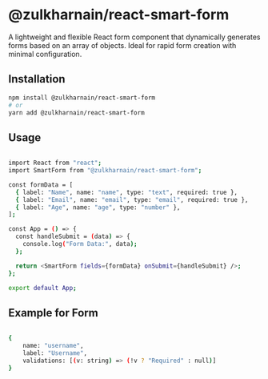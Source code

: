 # @zulkharnain/react-smart-form

A lightweight and flexible React form component that dynamically generates forms based on an array of objects. Ideal for rapid form creation with minimal configuration.


## Installation
```sh
npm install @zulkharnain/react-smart-form
# or
yarn add @zulkharnain/react-smart-form

```

## Usage

```sh

import React from "react";
import SmartForm from "@zulkharnain/react-smart-form";

const formData = [
  { label: "Name", name: "name", type: "text", required: true },
  { label: "Email", name: "email", type: "email", required: true },
  { label: "Age", name: "age", type: "number" },
];

const App = () => {
  const handleSubmit = (data) => {
    console.log("Form Data:", data);
  };

  return <SmartForm fields={formData} onSubmit={handleSubmit} />;
};

export default App;


```

## Example for Form

```sh

{
    name: "username",
    label: "Username",
    validations: [(v: string) => (!v ? "Required" : null)]
}

```


